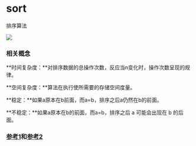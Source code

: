 # sort
排序算法

![](E:\pycharm-project\try1\sort\sort\sort.png)

### 相关概念

**时间复杂度：**对排序数据的总操作次数，反应当n变化时，操作次数呈现的规律。

**空间复杂度：**算法在执行使所需要的存储空间度量。

**稳定：**如果a原本在b前面，而a=b，排序之后a仍然在b的前面。

**不稳定：**如果a原本在b的前面，而a=b，排序之后 a 可能会出现在 b 的后面。

### [参考1](https://blog.csdn.net/weixin_41571493/article/details/81875088)和[参考2](https://zhuanlan.zhihu.com/p/84759645)